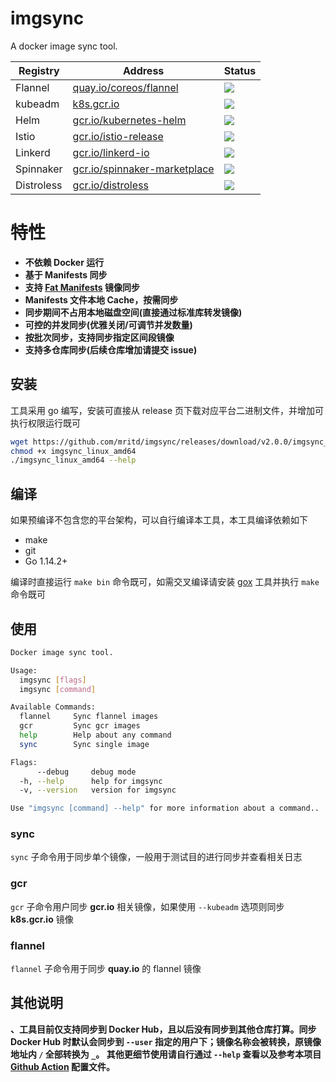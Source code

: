 # imgsync

A docker image sync tool.

|Registry|Address|Status|
|--------|-------|------|
|Flannel|[quay.io/coreos/flannel](https://quay.io/coreos/flannel)|[![](https://github.com/mritd/imgsync/workflows/Sync%20Flannel/badge.svg)](https://github.com/mritd/imgsync/actions)|
|kubeadm|[k8s.gcr.io](https://k8s.gcr.io)|[![](https://github.com/mritd/imgsync/workflows/Sync%20Kubeadm/badge.svg)](https://github.com/mritd/imgsync/actions)|
|Helm|[gcr.io/kubernetes-helm](https://gcr.io/kubernetes-helm)|[![](https://github.com/mritd/imgsync/workflows/Sync%20Helm/badge.svg)](https://github.com/mritd/imgsync/actions)|
|Istio|[gcr.io/istio-release](https://gcr.io/istio-release)|[![](https://github.com/mritd/imgsync/workflows/Sync%20Istio/badge.svg)](https://github.com/mritd/imgsync/actions)|
|Linkerd|[gcr.io/linkerd-io](https://gcr.io/linkerd-io)|[![](https://github.com/mritd/imgsync/workflows/Sync%20Linkerd/badge.svg)](https://github.com/mritd/imgsync/actions)|
|Spinnaker|[gcr.io/spinnaker-marketplace](https://gcr.io/spinnaker-marketplace)|[![](https://github.com/mritd/imgsync/workflows/Sync%20Spinnaker/badge.svg)](https://github.com/mritd/imgsync/actions)|
|Distroless|[gcr.io/distroless](https://gcr.io/distroless)|[![](https://github.com/mritd/imgsync/workflows/Sync%20Distroless/badge.svg)](https://github.com/mritd/imgsync/actions)|

# 特性

- **不依赖 Docker 运行**
- **基于 Manifests 同步**
- **支持 [Fat Manifests](https://medium.com/@arunrajeevan/handling-multi-platform-deployment-using-manifest-file-in-docker-317736a2a039) 镜像同步**
- **Manifests 文件本地 Cache，按需同步**
- **同步期间不占用本地磁盘空间(直接通过标准库转发镜像)**
- **可控的并发同步(优雅关闭/可调节并发数量)**
- **按批次同步，支持同步指定区间段镜像**
- **支持多仓库同步(后续仓库增加请提交 issue)**

## 安装

工具采用 go 编写，安装可直接从 release 页下载对应平台二进制文件，并增加可执行权限运行既可

```bash
wget https://github.com/mritd/imgsync/releases/download/v2.0.0/imgsync_linux_amd64
chmod +x imgsync_linux_amd64
./imgsync_linux_amd64 --help
```

## 编译

如果预编译不包含您的平台架构，可以自行编译本工具，本工具编译依赖如下

- make
- git
- Go 1.14.2+

编译时直接运行 `make bin` 命令既可，如需交叉编译请安装 [gox](https://github.com/mitchellh/gox) 工具并执行 `make` 命令既可

## 使用

```bash
Docker image sync tool.

Usage:
  imgsync [flags]
  imgsync [command]

Available Commands:
  flannel     Sync flannel images
  gcr         Sync gcr images
  help        Help about any command
  sync        Sync single image

Flags:
      --debug     debug mode
  -h, --help      help for imgsync
  -v, --version   version for imgsync

Use "imgsync [command] --help" for more information about a command..
```

### sync

`sync` 子命令用于同步单个镜像，一般用于测试目的进行同步并查看相关日志

### gcr

`gcr` 子命令用户同步 **gcr.io** 相关镜像，如果使用 `--kubeadm` 选项则同步 **k8s.gcr.io** 镜像

### flannel

`flannel` 子命令用于同步 **quay.io** 的 flannel 镜像


## 其他说明

**、工具目前仅支持同步到 Docker Hub，且以后没有同步到其他仓库打算。同步 Docker Hub
时默认会同步到 `--user` 指定的用户下；镜像名称会被转换，原镜像地址内 `/` 全部转换为 `_`。
其他更细节使用请自行通过 `--help` 查看以及参考本项目 [Github Action](https://github.com/mritd/imgsync/tree/master/.github/workflows) 配置文件。**
